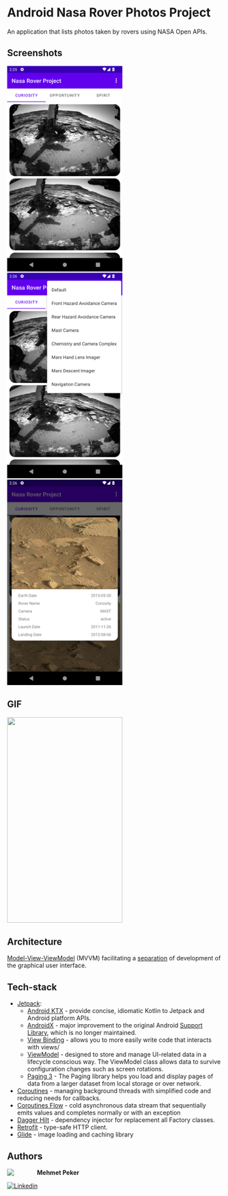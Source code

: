 
# Android Nasa Rover Photos Project
An application that lists photos taken by rovers using NASA Open APIs.

## Screenshots
<img src="https://github.com/mehmetpeker/NasaRoverProject/blob/master/screenshots/screenshot1.png" width="270" height="480">
<img src="https://github.com/mehmetpeker/NasaRoverProject/blob/master/screenshots/screenshot2.png" width="270" height="480">
<img src="https://github.com/mehmetpeker/NasaRoverProject/blob/master/screenshots/screenshot3.png" width="270" height="480">

## GIF

<img src="https://github.com/mehmetpeker/NasaRoverProject/blob/master/screenshots/ss.gif" width="270" height="480">

## Architecture

[Model-View-ViewModel](https://en.wikipedia.org/wiki/Model%E2%80%93view%E2%80%93viewmodel)  (MVVM) facilitating a [separation](https://en.wikipedia.org/wiki/Separation_of_concerns) of development of the graphical user interface.


## Tech-stack
-   [Jetpack](https://developer.android.com/jetpack):
    -   [Android KTX](https://developer.android.com/kotlin/ktx.html)  - provide concise, idiomatic Kotlin to Jetpack and Android platform APIs.
    -   [AndroidX](https://developer.android.com/jetpack/androidx)  - major improvement to the original Android  [Support Library](https://developer.android.com/topic/libraries/support-library/index), which is no longer maintained.
    -   [View Binding](https://developer.android.com/topic/libraries/view-binding)  - allows you to more easily write code that interacts with views/
    -   [ViewModel](https://developer.android.com/topic/libraries/architecture/viewmodel)  - designed to store and manage UI-related data in a lifecycle conscious way. The ViewModel class allows data to survive configuration changes such as screen rotations.
    - [Paging 3](https://developer.android.com/topic/libraries/architecture/paging/v3-overview)  - The Paging library helps you load and display pages of data from a larger dataset from local storage or over network.
-   [Coroutines](https://kotlinlang.org/docs/reference/coroutines-overview.html)  - managing background threads with simplified code and reducing needs for callbacks.
-    [Coroutines Flow](https://kotlinlang.org/docs/reference/coroutines-overview.html)  - cold asynchronous data stream that sequentially emits values and completes normally or with an exception
-   [Dagger Hilt](https://dagger.dev/hilt/)  - dependency injector for replacement all Factory classes.
-   [Retrofit](https://square.github.io/retrofit/)  - type-safe HTTP client.
-   [Glide](https://github.com/bumptech/glide)  - image loading and caching library

## Authors
<img src="https://avatars.githubusercontent.com/u/25427661?s=400&u=600f7982cd254286f765e2abbbb026c85b240916&v=4" width="70" align="left">

**Mehmet Peker**

[![Linkedin](https://img.shields.io/badge/-linkedin-grey?logo=linkedin)](https://www.linkedin.com/in/mehmetpekerdev/) 

